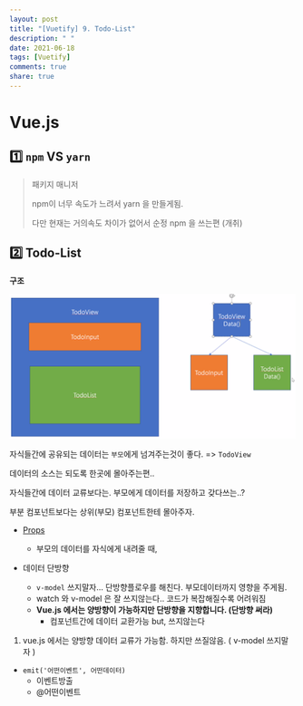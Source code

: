 ```yaml
---
layout: post
title: "[Vuetify] 9. Todo-List"
description: " "
date: 2021-06-18
tags: [Vuetify]
comments: true
share: true
---
```



# Vue.js



## :one: `npm` VS `yarn`

> 패키지 매니저
>
> npm이 너무 속도가 느려서 yarn 을 만들게됨.
>
> 다만 현재는 거의속도 차이가 없어서 순정 npm 을 쓰는편 (개취)







## :two: Todo-List

**구조**

![image-20200601125217647](images/image-20200601125217647.png)

자식들간에 공유되는 데이터는 `부모`에게 넘겨주는것이 좋다. => `TodoView`

데이터의 소스는 되도록 한곳에 몰아주는편..

자식들간에 데이터 교류보다는. 부모에게 데이터를 저장하고 갖다쓰는..?

부분 컴포넌트보다는 상위(부모) 컴포넌트한테 몰아주자.





- [Props](https://kr.vuejs.org/v2/guide/components.html)
  - 부모의 데이터를 자식에게 내려줄 때,



- 데이터 단방향

  - `v-model` 쓰지말자... 단방향플로우를 해친다. 부모데이터까지 영향을 주게됨.
  - watch 와 v-model 은 잘 쓰지않는다.. 코드가 복잡해질수록 어려워짐
  - **Vue.js 에서는 양방향이 가능하지만 단방향을 지향합니다. (단방향 써라)**
    - 컴포넌트간에 데이터 교환가능 but, 쓰지않는다

  



1. vue.js 에서는 양방향 데이터 교류가 가능함. 하지만 쓰질않음. ( v-model 쓰지말자 )





- `emit('어떤이벤트', 어떤데이터)`
  - 이벤트방출
  - @어떤이벤트